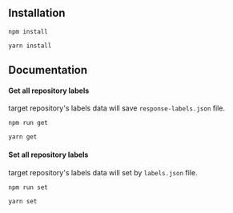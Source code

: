 ## Installation

```shell
npm install

yarn install
```


## Documentation

#### Get all repository labels
target repository's labels data will save `response-labels.json` file. 
```shell
npm run get

yarn get
```

#### Set all repository labels
target repository's labels data will set by `labels.json` file.
```shell
npm run set

yarn set
```